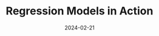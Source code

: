 ---
title: "Regression Models in Action"
index: 8
date: 2024-02-21
materials:
- topic: "Our First Regressor (in progress)"
assignment:
  text: "Materials in progress"
  due_date: 2024-03-06 12:00 PM
  submission_link: TBD
  files:
  - type: "colab"
    url: TBD
---